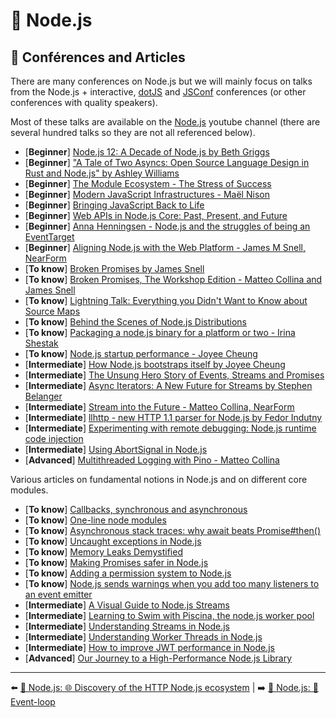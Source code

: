 # 🐢 Node.js

## 📰 Conférences and Articles

There are many conferences on Node.js but we will mainly focus on talks from the Node.js + interactive, [dotJS](https://www.youtube.com/user/dotconferences/playlists) and [JSConf](https://www.youtube.com/channel/UCzoVCacndDCfGDf41P-z0iA) conferences (or other conferences with quality speakers).

Most of these talks are available on the [Node.js](https://www.youtube.com/channel/UCQPYJluYC_sn_Qz_XE-YbTQ) youtube channel (there are several hundred talks so they are not all referenced below).

- [**Beginner**] [Node.js 12: A Decade of Node.js by Beth Griggs](https://www.youtube.com/watch?v=HP4N0u_dEgI&list=PLfMzBWSH11xZPfWcC0DqFqKo_reMP58mw&index=53)
- [**Beginner**] ["A Tale of Two Asyncs: Open Source Language Design in Rust and Node.js" by Ashley Williams](https://www.youtube.com/watch?v=aGJTXdXQN2o)
- [**Beginner**] [The Module Ecosystem - The Stress of Success](https://www.youtube.com/watch?v=swHbRSzDZxY&feature=emb_logo)
- [**Beginner**] [Modern JavaScript Infrastructures - Maël Nison](https://www.youtube.com/watch?v=F5OjiN9OcdQ&list=PL0CdgOSSGlBalMPxFFycq7OIqQF8cJS28&index=20)
- [**Beginner**] [Bringing JavaScript Back to Life](https://www.youtube.com/watch?v=XQIo9knnb2s)
- [**Beginner**] [Web APIs in Node.js Core: Past, Present, and Future](https://www.youtube.com/watch?v=ceiUozUFF3Y&list=PL37ZVnwpeshHwJPVBqEnZild7QHWhdufu&index=41)
- [**Beginner**] [Anna Henningsen - Node.js and the struggles of being an EventTarget](https://www.youtube.com/watch?v=SOPC3aLoD4U&list=PL0CdgOSSGlBalMPxFFycq7OIqQF8cJS28&index=10)
- [**Beginner**] [Aligning Node.js with the Web Platform - James M Snell, NearForm](https://www.youtube.com/watch?v=6EDaayYnw6M)
- [**To know**] [Broken Promises by James Snell](https://www.youtube.com/watch?v=XV-u_Ow47s0&feature=emb_logo)
- [**To know**] [Broken Promises, The Workshop Edition - Matteo Collina and James Snell](https://www.youtube.com/watch?v=yRyfr1Qcf34&list=PLyspMSh4XhLP-mqulUMcaqTbLo-ZJxSX5&index=11)
- [**To know**] [Lightning Talk: Everything you Didn't Want to Know about Source Maps](https://www.youtube.com/watch?v=JuKIUYi8-Ec)
- [**To know**] [Behind the Scenes of Node.js Distributions](https://www.youtube.com/watch?v=1nYswjtEUvE&list=PLyspMSh4XhLP-mqulUMcaqTbLo-ZJxSX5&index=13)
- [**To know**] [Packaging a node.js binary for a platform or two - Irina Shestak](https://www.youtube.com/watch?v=1t1VgMaEs0I&list=PL0CdgOSSGlBalMPxFFycq7OIqQF8cJS28&index=21)
- [**To know**] [Node.js startup performance - Joyee Cheung](https://www.youtube.com/watch?v=G36lrPrF09c&list=PL0CdgOSSGlBalMPxFFycq7OIqQF8cJS28&index=18)
- [**Intermediate**] [How Node.js bootstraps itself by Joyee Cheung](https://www.youtube.com/watch?v=bwiLlcGvFEk&list=PLfMzBWSH11xZPfWcC0DqFqKo_reMP58mw&index=52)
- [**Intermediate**] [The Unsung Hero Story of Events, Streams and Promises](https://www.youtube.com/watch?v=qOHgQAV2ydo)
- [**Intermediate**] [Async Iterators: A New Future for Streams by Stephen Belanger](https://www.youtube.com/watch?v=YVdw1MDHVZs&list=PLfMzBWSH11xZPfWcC0DqFqKo_reMP58mw&index=37)
- [**Intermediate**] [Stream into the Future - Matteo Collina, NearForm](https://www.youtube.com/watch?v=dEFdt_6fW-0&feature=emb_logo)
- [**Intermediate**] [llhttp - new HTTP 1.1 parser for Node.js by Fedor Indutny](https://www.youtube.com/watch?v=x3k_5Mi66sY&list=PL37ZVnwpeshHwJPVBqEnZild7QHWhdufu&index=15)
- [**Intermediate**] [Experimenting with remote debugging: Node.js runtime code injection](https://blog.sqreen.com/remote-debugging-nodejs-runtime-code-injection/)
- [**Intermediate**] [Using AbortSignal in Node.js](https://www.nearform.com/blog/using-abortsignal-in-node-js/)
- [**Advanced**] [Multithreaded Logging with Pino - Matteo Collina](https://www.youtube.com/watch?v=vETUVN-KEgc)

Various articles on fundamental notions in Node.js and on different core modules.

- [**To know**] [Callbacks, synchronous and asynchronous](https://blog.ometer.com/2011/07/24/callbacks-synchronous-and-asynchronous/)
- [**To know**] [One-line node modules](https://github.com/sindresorhus/ama/issues/10)
- [**To know**] [Asynchronous stack traces: why await beats Promise#then()](https://mathiasbynens.be/notes/async-stack-traces)
- [**To know**] [Uncaught exceptions in Node.js](https://joyeecheung.github.io/blog/2019/08/25/uncaught-exceptions-in-node-js/)
- [**To know**] [Memory Leaks Demystified](https://nodesource.com/blog/memory-leaks-demystified)
- [**To know**] [Making Promises safer in Node.js](https://www.nearform.com/blog/making-promises-safer-in-node-js/)
- [**To know**] [Adding a permission system to Node.js](https://www.nearform.com/blog/adding-a-permission-system-to-node-js/)
- [**To know**] [Node.js sends warnings when you add too many listeners to an event emitter](https://www.stefanjudis.com/today-i-learned/nodejs-sends-warnings-when-you-add-too-many-listeners-to-an-event-emitter/)
- [**Intermediate**] [A Visual Guide to Node.js Streams](https://blog.insiderattack.net/a-visual-guide-to-nodejs-streams-9d2d594a9bf5)
- [**Intermediate**] [Learning to Swim with Piscina, the node.js worker pool](https://www.nearform.com/blog/learning-to-swim-with-piscina-the-node-js-worker-pool/)
- [**Intermediate**] [Understanding Streams in Node.js](https://nodesource.com/blog/understanding-streams-in-nodejs)
- [**Intermediate**] [Understanding Worker Threads in Node.js](https://nodesource.com/blog/worker-threads-nodejs)
- [**Intermediate**] [How to improve JWT performance in Node.js](https://www.nearform.com/blog/improve-json-web-tokens-performance-in-node-js/)
- [**Advanced**] [Our Journey to a High-Performance Node.js Library](https://hazelcast.com/blog/our-journey-to-a-high-performance-node-js-library/)

---

⬅️ [🐢 Node.js: 🌐 Discovery of the HTTP Node.js ecosystem](./node-http-ecosystem.md) |
➡️ [🐢 Node.js: 🎡 Event-loop](./event-loop.md)